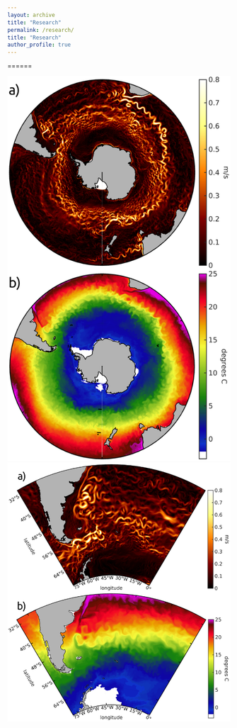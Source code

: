 ```yaml
---
layout: archive
title: "Research"
permalink: /research/
title: "Research"
author_profile: true
---
```


======

<img src="/images/SO.png">

<img src="/images/AB.png">











